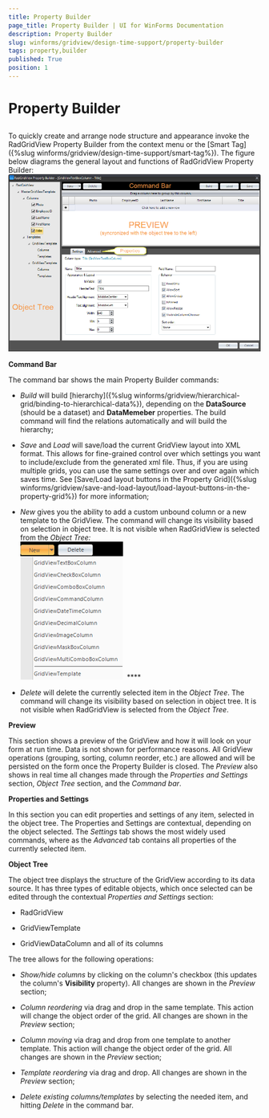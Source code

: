 ```yaml
---
title: Property Builder
page_title: Property Builder | UI for WinForms Documentation
description: Property Builder
slug: winforms/gridview/design-time-support/property-builder
tags: property,builder
published: True
position: 1
---
```


# Property Builder



## 

To quickly create and arrange node structure and appearance invoke the RadGridView Property Builder from the context menu or the [Smart Tag]({%slug winforms/gridview/design-time-support/smart-tag%}). The figure below diagrams the general layout and functions of RadGridView Property Builder:<br>![gridview-design-time-support-property-builder 001](images/gridview-design-time-support-property-builder001.png)

__Command Bar__

The command bar shows the main Property Builder commands:

* *Build* will build [hierarchy]({%slug winforms/gridview/hierarchical-grid/binding-to-hierarchical-data%}), depending on the __DataSource__ (should be a dataset) and __DataMemeber__ properties. The build command will find the relations automatically and will build the hierarchy;

* *Save* and *Load* will save/load the current GridView layout into XML format. This allows for fine-grained control over which settings you want to include/exclude from the generated xml file. Thus, if you are using multiple grids, you can use the same settings over and over again which saves time. See [Save/Load layout buttons in the Property Grid]({%slug winforms/gridview/save-and-load-layout/load-layout-buttons-in-the-property-grid%}) for more information;

* *New* gives you the ability to add a custom unbound column or a new template to the GridView. The command will change its visibility based on selection in object tree. It is not visible when RadGridView is selected from the *Object Tree:*<br>![gridview-design-time-support-property-builder 002](images/gridview-design-time-support-property-builder002.png)  ****

* *Delete* will delete the currently selected item in the *Object Tree*. The command will change its visibility based on selection in object tree. It is not visible when RadGridView is selected from the *Object Tree*.

__Preview__

This section shows a preview of the GridView and how it will look on your form at run time. Data is not shown for performance reasons. All GridView operations (grouping, sorting, column reorder, etc.) are allowed and will be persisted on the form once the Property Builder is closed. The *Preview* also shows in real time all changes made through the *Properties and Settings* section, *Object Tree* section, and the *Command bar*.

__Properties and Settings__

In this section you can edit properties and settings of any item, selected in the object tree. The Properties and Settings are contextual, depending on the object selected. The *Settings* tab shows the most widely used commands, where as the *Advanced* tab contains all properties of the currently selected item.

__Object Tree__

The object tree displays the structure of the GridView according to its data source. It has three types of editable objects, which once selected can be edited through the contextual *Properties and Settings* section:

* RadGridView 

* GridViewTemplate

* GridViewDataColumn and all of its columns

The tree allows for the following operations:

* *Show/hide columns* by clicking on the column's checkbox (this updates the column's __Visibility__ property). All changes are shown in the *Preview* section;

* *Column reordering* via drag and drop in the same template. This action will change the object order of the grid. All changes are shown in the *Preview* section; 

* *Column moving* via drag and drop from one template to another template. This action will change the object order of the grid. All changes are shown in the *Preview* section; 

* *Template reordering* via drag and drop. All changes are shown in the *Preview* section;

* *Delete existing columns/templates* by selecting the needed item, and hitting *Delete* in the command bar.
